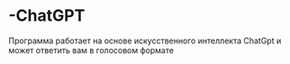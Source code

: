 # -ChatGPT
Программа работает на основе искусственного интеллекта ChatGpt и может ответить вам в голосовом формате
